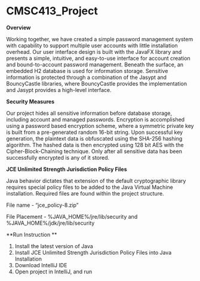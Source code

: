 # CMSC413_Project

**Overview**

Working together, we have created a simple password management system with capability to support multiple user accounts with little installation overhead. Our user interface design is built with the JavaFX library and presents a simple, intuitive, and easy-to-use interface for account creation and bound-to-account password management. Beneath the surface, an embedded H2 database is used for information storage. Sensitive information is protected through a combination of the Jasypt and BouncyCastle libraries, where BouncyCastle provides the implementation and Jasypt provides a high-level interface. 

**Security Measures**

Our project hides all sensitive information before database storage, including account and managed passwords. Encryption is accomplished using a password based encryption scheme, where a symmetric private key is built from a pre-generated random 16-bit string. Upon successful key generation, the plaintext data is obfuscated using the SHA-256 hashing algorithm. The hashed data is then encrypted using 128 bit AES with the Cipher-Block-Chaining technique. Only after all sensitive data has been successfully encrypted is any of it stored. 

**JCE Unlimited Strength Jurisdiction Policy Files** 

Java behavior dictates that extension of the default cryptographic library requires special policy files to be added to the Java Virtual Machine installation. Required files are found within the project structure. 

File name - “jce_policy-8.zip” 

File Placement - %JAVA_HOME%/jre/lib/security and %JAVA_HOME%/jdk/jre/lib/security 

**Run Instruction **
1. Install the latest version of Java 
2. Install JCE Unlimited Strength Jurisdiction Policy Files into Java Installation 
3. Download IntelliJ IDE 
4. Open project in IntelliJ, and run
